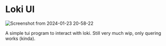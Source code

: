 # Loki UI
![Screenshot from 2024-01-23 20-58-22](https://github.com/2000Slash/loki_ui/assets/10107972/9e052cbd-7055-4595-8bf1-41ec6be56afd)

A simple tui program to interact with loki. Still very much wip, only quering works (kinda).

